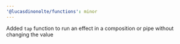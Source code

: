 ```yaml
---
'@lucasdinonolte/functions': minor
---
```


Added `tap` function to run an effect in a composition or pipe without changing the value
